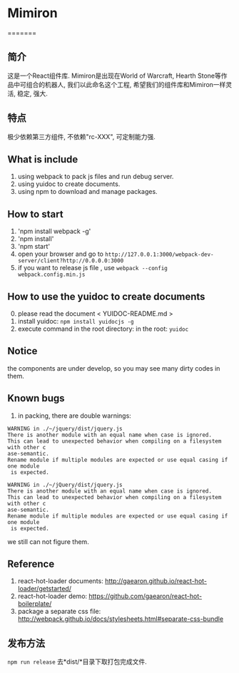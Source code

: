 ﻿# Mimiron
=======

简介
------
这是一个React组件库.
Mimiron是出现在World of Warcraft, Hearth Stone等作品中可组合的机器人, 我们以此命名这个工程, 希望我们的组件库和Mimiron一样灵活, 稳定, 强大.

特点
------
极少依赖第三方组件, 不依赖"rc-XXX", 可定制能力强.

What is include
------
1. using webpack to pack js files and run debug server.
2. using yuidoc to create documents.
3. using npm to download and manage packages.

How to start
------
1. 'npm install webpack -g'
2. 'npm install' 
3. 'npm start'
4.  open your browser and go to `http://127.0.0.1:3000/webpack-dev-server/client?http://0.0.0.0:3000`
5. if you want to release js file , use `webpack --config webpack.config.min.js`

How to use the yuidoc to create documents
------
0. please read the document < YUIDOC-README.md > 
1. install yuidoc: `npm install yuidocjs -g`
2. execute command in the root directory: in the root: `yuidoc`

Notice
------
the components are under develop, so you may see many dirty codes in them.

Known bugs
------
1. in packing, there are double warnings: 
```
WARNING in ./~/jquery/dist/jquery.js
There is another module with an equal name when case is ignored.
This can lead to unexpected behavior when compiling on a filesystem with other c
ase-semantic.
Rename module if multiple modules are expected or use equal casing if one module
 is expected.

WARNING in ./~/jQuery/dist/jquery.js
There is another module with an equal name when case is ignored.
This can lead to unexpected behavior when compiling on a filesystem with other c
ase-semantic.
Rename module if multiple modules are expected or use equal casing if one module
 is expected.
 ```
 we still can not figure them.


Reference
--------
1. react-hot-loader documents: http://gaearon.github.io/react-hot-loader/getstarted/
2. react-hot-loader demo: https://github.com/gaearon/react-hot-boilerplate/
3. package a separate css file: http://webpack.github.io/docs/stylesheets.html#separate-css-bundle

发布方法
-------
`npm run release` 去*dist/*目录下取打包完成文件.